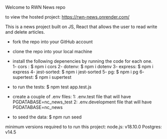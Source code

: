 Welcome to RWN News repo

to view the hosted project: 
https://rwn-news.onrender.com/

This is a news project built on JS, React that allows the user to read write and delete articles.

- fork the repo into your GitHub account
- clone the repo into your local machine

- install the following depenencies by running the code for each one.  
    1- cors : $ npm i cors 
    2- dotenv: $ npm i dotenv
    3- express: $ npm i express
    4- jest-sorted: $ npm i jest-sorted
    5- pg: $ npm i pg
    6- supertest: $ npm i supertest


- to run the tests: $ npm test app.test.js

- create a couple of .env files:
    1: .env.test file that will have PGDATABASE=nc_news_test
    2: .env.development file that will have PGDATABASE=nc_news

- to seed the data: $ npm run seed

minimum versions required to to run this project: 
node.js: v18.10.0
Postgres: v14.5